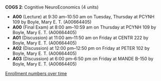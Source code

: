 **COGS 2**: Cognitive NeuroEconomics (4 units)

- **A00** (Lecture) at 9:30 am–10:50 am on Tuesday, Thursday at PCYNH 109 by Boyle, Mary E. T. (A00664405)
- **A00** (Final Exam) at 8:00 am–10:59 am on Thursday at PCYNH 109 by Boyle, Mary E. T. (A00664405)
- **A01** (Discussion) at 11:00 am–11:50 am on Friday at CENTR 222 by Boyle, Mary E. T. (A00664405)
- **A02** (Discussion) at 12:00 pm–12:50 pm on Friday at PETER 102 by Boyle, Mary E. T. (A00664405)
- **A03** (Discussion) at 6:00 pm–6:50 pm on Friday at MANDE B-150 by Boyle, Mary E. T. (A00664405)

[Enrollment numbers over time](./COGS2.tsv)
